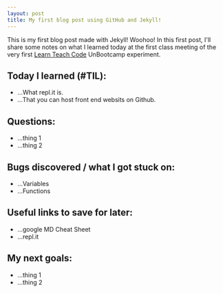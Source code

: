 ```yaml
---
layout: post
title: My first blog post using GitHub and Jekyll!
---
```


This is my first blog post made with Jekyll! Woohoo! In this first post, I'll share some notes on what I learned today at the first class meeting of the very first [Learn Teach Code](http://learnteachcode.org/) UnBootcamp experiment.

## Today I learned (#TIL):

- ...What repl.it is.
- ...That you can host front end websits on Github.

## Questions:

- ...thing 1
- ...thing 2

## Bugs discovered / what I got stuck on:

- ...Variables
- ...Functions

## Useful links to save for later:

- ...google MD Cheat Sheet
- ...repl.it

## My next goals:

- ...thing 1
- ...thing 2
